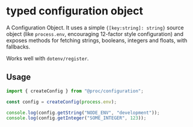 # typed configuration object

A Configuration Object. It uses a simple `{[key:string]: string}` source object
(like `process.env`, encouraging 12-factor style configuration) and exposes
methods for fetching strings, booleans, integers and floats, with fallbacks.

Works well with `dotenv/register`.

## Usage

```typescript
import { createConfig } from "@proc/configuration";

const config = createConfig(process.env);

console.log(config.getString("NODE_ENV", "development"));
console.log(config.getInteger("SOME_INTEGER", 123));
```
